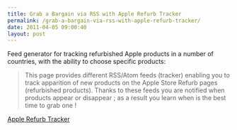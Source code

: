 ```yaml
---
title: Grab a Bargain via RSS with Apple Refurb Tracker
permalink: /grab-a-bargain-via-rss-with-apple-refurb-tracker/
date: 2011-04-05 09:00:40
layout: post
---
```


Feed generator for tracking refurbished Apple products in a number of countries, with the ability to choose specific products: 

> This page provides different RSS/Atom feeds (tracker) enabling you to track apparition of new products on the Apple Store Refurb pages (refurbished products). Thanks to these feeds you are notified when products appear or disappear ; as a result you learn when is the best time to grab one !

[Apple Refurb Tracker](http://refurb-tracker.com)